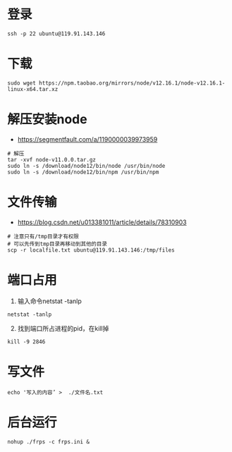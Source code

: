 # 登录
```shell
ssh -p 22 ubuntu@119.91.143.146
```

# 下载
```shell
sudo wget https://npm.taobao.org/mirrors/node/v12.16.1/node-v12.16.1-linux-x64.tar.xz
```

# 解压安装node
- https://segmentfault.com/a/1190000039973959
```shell
# 解压 
tar -xvf node-v11.0.0.tar.gz
sudo ln -s /download/node12/bin/node /usr/bin/node
sudo ln -s /download/node12/bin/npm /usr/bin/npm
```

# 文件传输
- https://blog.csdn.net/u013381011/article/details/78310903
```shell
# 注意只有/tmp目录才有权限
# 可以先传到tmp目录再移动到其他的目录
scp -r localfile.txt ubuntu@119.91.143.146:/tmp/files
```

# 端口占用
1. 输入命令netstat -tanlp
```shell
netstat -tanlp
```
2. 找到端口所占进程的pid，在kill掉
```shell
kill -9 2846
```

# 写文件
```shell
echo '写入的内容’ >  ./文件名.txt
```

# 后台运行
```shell
nohup ./frps -c frps.ini &
```